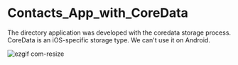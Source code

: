 # Contacts_App_with_CoreData

The directory application was developed with the coredata storage process.
CoreData is an iOS-specific storage type. We can't use it on Android.

![ezgif com-resize](https://user-images.githubusercontent.com/86594390/154144093-fe7e7985-d278-4ab1-859e-4c81586c5ebe.gif)
